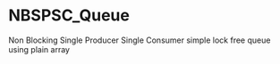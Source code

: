 # NBSPSC_Queue
Non Blocking Single Producer Single Consumer simple lock free queue using plain array 
